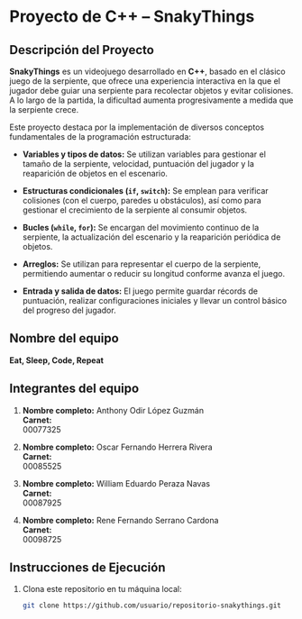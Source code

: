 # Proyecto de C++ – SnakyThings

## Descripción del Proyecto

**SnakyThings** es un videojuego desarrollado en **C++**, basado en el clásico juego de la serpiente, que ofrece una experiencia interactiva en la que el jugador debe guiar una serpiente para recolectar objetos y evitar colisiones. A lo largo de la partida, la dificultad aumenta progresivamente a medida que la serpiente crece.

Este proyecto destaca por la implementación de diversos conceptos fundamentales de la programación estructurada:

- **Variables y tipos de datos:** Se utilizan variables para gestionar el tamaño de la serpiente, velocidad, puntuación del jugador y la reaparición de objetos en el escenario.

- **Estructuras condicionales (`if`, `switch`):** Se emplean para verificar colisiones (con el cuerpo, paredes u obstáculos), así como para gestionar el crecimiento de la serpiente al consumir objetos.

- **Bucles (`while`, `for`):** Se encargan del movimiento continuo de la serpiente, la actualización del escenario y la reaparición periódica de objetos.

- **Arreglos:** Se utilizan para representar el cuerpo de la serpiente, permitiendo aumentar o reducir su longitud conforme avanza el juego.

- **Entrada y salida de datos:** El juego permite guardar récords de puntuación, realizar configuraciones iniciales y llevar un control básico del progreso del jugador.

## Nombre del equipo

**Eat, Sleep, Code, Repeat**

## Integrantes del equipo

1. **Nombre completo:** Anthony Odir López Guzmán  
   **Carnet:**  
   00077325

2. **Nombre completo:** Oscar Fernando Herrera Rivera  
   **Carnet:**  
   00085525

3. **Nombre completo:** William Eduardo Peraza Navas  
   **Carnet:**  
   00087925

4. **Nombre completo:** Rene Fernando Serrano Cardona  
   **Carnet:**  
   00098725

## Instrucciones de Ejecución

1. Clona este repositorio en tu máquina local:
   ```bash
   git clone https://github.com/usuario/repositorio-snakythings.git
